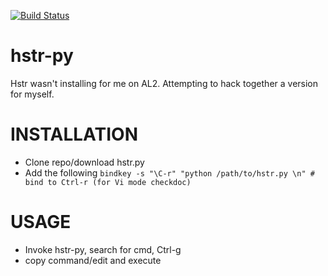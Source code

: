 [![Build Status](https://travis-ci.org/subramaniank/hstr-py.svg?branch=master)](https://travis-ci.org/subramaniank/hstr-py)

# hstr-py
Hstr wasn't installing for me on AL2. Attempting to hack together a version for myself.

# INSTALLATION

* Clone repo/download hstr.py
* Add the following ``bindkey -s "\C-r" "python /path/to/hstr.py \n" # bind to Ctrl-r (for Vi mode checkdoc)``

# USAGE
* Invoke hstr-py, search for cmd, Ctrl-g
* copy command/edit and execute
